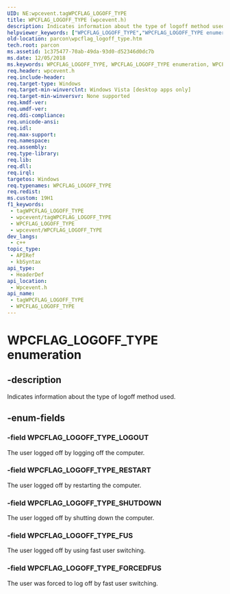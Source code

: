```yaml
---
UID: NE:wpcevent.tagWPCFLAG_LOGOFF_TYPE
title: WPCFLAG_LOGOFF_TYPE (wpcevent.h)
description: Indicates information about the type of logoff method used.
helpviewer_keywords: ["WPCFLAG_LOGOFF_TYPE","WPCFLAG_LOGOFF_TYPE enumeration","WPCFLAG_LOGOFF_TYPE_FORCEDFUS","WPCFLAG_LOGOFF_TYPE_FUS","WPCFLAG_LOGOFF_TYPE_LOGOUT","WPCFLAG_LOGOFF_TYPE_RESTART","WPCFLAG_LOGOFF_TYPE_SHUTDOWN","parcon.wpcflag_logoff_type","wpcevent/WPCFLAG_LOGOFF_TYPE","wpcevent/WPCFLAG_LOGOFF_TYPE_FORCEDFUS","wpcevent/WPCFLAG_LOGOFF_TYPE_FUS","wpcevent/WPCFLAG_LOGOFF_TYPE_LOGOUT","wpcevent/WPCFLAG_LOGOFF_TYPE_RESTART","wpcevent/WPCFLAG_LOGOFF_TYPE_SHUTDOWN"]
old-location: parcon\wpcflag_logoff_type.htm
tech.root: parcon
ms.assetid: 1c375477-70ab-49da-93d0-d52346d0dc7b
ms.date: 12/05/2018
ms.keywords: WPCFLAG_LOGOFF_TYPE, WPCFLAG_LOGOFF_TYPE enumeration, WPCFLAG_LOGOFF_TYPE_FORCEDFUS, WPCFLAG_LOGOFF_TYPE_FUS, WPCFLAG_LOGOFF_TYPE_LOGOUT, WPCFLAG_LOGOFF_TYPE_RESTART, WPCFLAG_LOGOFF_TYPE_SHUTDOWN, parcon.wpcflag_logoff_type, wpcevent/WPCFLAG_LOGOFF_TYPE, wpcevent/WPCFLAG_LOGOFF_TYPE_FORCEDFUS, wpcevent/WPCFLAG_LOGOFF_TYPE_FUS, wpcevent/WPCFLAG_LOGOFF_TYPE_LOGOUT, wpcevent/WPCFLAG_LOGOFF_TYPE_RESTART, wpcevent/WPCFLAG_LOGOFF_TYPE_SHUTDOWN
req.header: wpcevent.h
req.include-header: 
req.target-type: Windows
req.target-min-winverclnt: Windows Vista [desktop apps only]
req.target-min-winversvr: None supported
req.kmdf-ver: 
req.umdf-ver: 
req.ddi-compliance: 
req.unicode-ansi: 
req.idl: 
req.max-support: 
req.namespace: 
req.assembly: 
req.type-library: 
req.lib: 
req.dll: 
req.irql: 
targetos: Windows
req.typenames: WPCFLAG_LOGOFF_TYPE
req.redist: 
ms.custom: 19H1
f1_keywords:
 - tagWPCFLAG_LOGOFF_TYPE
 - wpcevent/tagWPCFLAG_LOGOFF_TYPE
 - WPCFLAG_LOGOFF_TYPE
 - wpcevent/WPCFLAG_LOGOFF_TYPE
dev_langs:
 - c++
topic_type:
 - APIRef
 - kbSyntax
api_type:
 - HeaderDef
api_location:
 - Wpcevent.h
api_name:
 - tagWPCFLAG_LOGOFF_TYPE
 - WPCFLAG_LOGOFF_TYPE
---
```


# WPCFLAG_LOGOFF_TYPE enumeration


## -description

Indicates information about the type of logoff method used.

## -enum-fields

### -field WPCFLAG_LOGOFF_TYPE_LOGOUT

The user logged off by logging off the computer.

### -field WPCFLAG_LOGOFF_TYPE_RESTART

The user logged off by restarting the computer.

### -field WPCFLAG_LOGOFF_TYPE_SHUTDOWN

The user logged off by shutting down the computer.

### -field WPCFLAG_LOGOFF_TYPE_FUS

The user logged off by using fast user switching.

### -field WPCFLAG_LOGOFF_TYPE_FORCEDFUS

The user was forced to log off by fast user switching.

